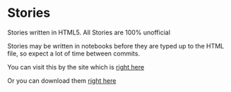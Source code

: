 # Stories
Stories written in HTML5. All Stories are 100% unofficial 

Stories may be written in notebooks before they are typed up to the HTML file, so expect a lot of time between commits.

You can visit this by the site which is <a href="https://happpydust.github.io/My-Stories/">right here</a>

Or you can download them <a href="https://github.com/Happpydust/My-Stories/archive/refs/heads/main.zip">right here</a>
